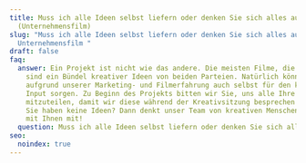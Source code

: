 ```yaml
---
title: Muss ich alle Ideen selbst liefern oder denken Sie sich alles aus?
  (Unternehmensfilm)
slug: "Muss ich alle Ideen selbst liefern oder denken Sie sich alles aus
  Unternehmensfilm "
draft: false
faq:
  answer: Ein Projekt ist nicht wie das andere. Die meisten Filme, die wir machen,
    sind ein Bündel kreativer Ideen von beiden Parteien. Natürlich können wir
    aufgrund unserer Marketing- und Filmerfahrung auch selbst für den kreativen
    Input sorgen. Zu Beginn des Projekts bitten wir Sie, uns alle Ihre Ideen
    mitzuteilen, damit wir diese während der Kreativsitzung besprechen können.
    Sie haben keine Ideen? Dann denkt unser Team von kreativen Menschen gerne
    mit Ihnen mit!
  question: Muss ich alle Ideen selbst liefern oder denken Sie sich alles aus?
seo:
  noindex: true
---
```

